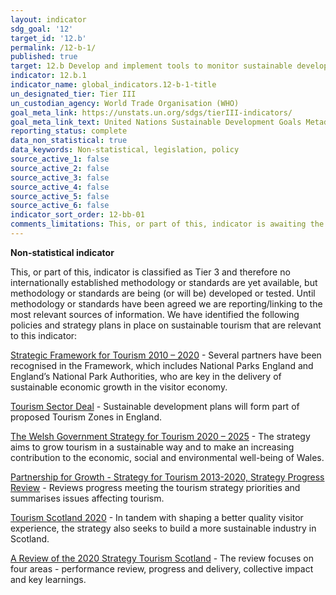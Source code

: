 ```yaml
---
layout: indicator
sdg_goal: '12'
target_id: '12.b'
permalink: /12-b-1/
published: true
target: 12.b Develop and implement tools to monitor sustainable development impacts for sustainable tourism that creates jobs and promotes local culture and products
indicator: 12.b.1
indicator_name: global_indicators.12-b-1-title
un_designated_tier: Tier III
un_custodian_agency: World Trade Organisation (WHO)
goal_meta_link: https://unstats.un.org/sdgs/tierIII-indicators/
goal_meta_link_text: United Nations Sustainable Development Goals Metadata (PDF 4.0 MB)
reporting_status: complete
data_non_statistical: true
data_keywords: Non-statistical, legislation, policy
source_active_1: false
source_active_2: false
source_active_3: false
source_active_4: false
source_active_5: false
source_active_6: false
indicator_sort_order: 12-bb-01
comments_limitations: This, or part of this, indicator is awaiting the development of internationally established methodology and standards (classified by the UN as tier 3). Data follows the UN specification for this indicator. 
---
```

**Non-statistical indicator**

This, or part of this, indicator is classified as Tier 3 and therefore no internationally established methodology or standards are yet available, but methodology or standards are being (or will be) developed or tested. Until methodology or standards have been agreed we are reporting/linking to the most relevant sources of information. We have identified the following policies and strategy plans in place on sustainable tourism that are relevant to this indicator:

[Strategic Framework for Tourism 2010 – 2020]( https://www.visitengland.com/sites/default/files/downloads/strategic_framework_for_tourism_document_1.pdf) - Several partners have been recognised in the Framework, which includes National Parks England and England’s National Park Authorities, who are key in the delivery of sustainable economic growth in the visitor economy.

[Tourism Sector Deal](https://www.gov.uk/government/publications/tourism-sector-deal/tourism-sector-deal) - Sustainable development plans will form part of proposed Tourism Zones in England.  

[The Welsh Government Strategy for Tourism 2020 – 2025](https://gov.wales/welcome-wales-priorities-visitor-economy-2020-2025) - The strategy aims to grow tourism in a sustainable way and to make an increasing contribution to the economic, social and environmental well-being of Wales. 

[Partnership for Growth - Strategy for Tourism 2013-2020, Strategy Progress Review]( https://gov.wales/sites/default/files/publications/2019-07/partnership-for-growth-strategy-for-tourism-2013-to-2020-strategy-progress-review.pdf) - Reviews progress meeting the tourism strategy priorities and summarises issues affecting tourism.

[Tourism Scotland 2020](https://scottishtourismalliance.co.uk/wp-content/uploads/2019/03/Tourism-Scotland-2020-final.pdf) - In tandem with shaping a better quality visitor experience, the strategy also seeks to build a more sustainable industry in Scotland.

[A Review of the 2020 Strategy Tourism Scotland](https://scottishtourismalliance.co.uk/wp-content/uploads/2019/10/Review-of-Tourism-Scotland-2020-Summary-Report.pdf) - The review focuses on four areas - performance review, progress and delivery, collective impact and key learnings.
<br><br>